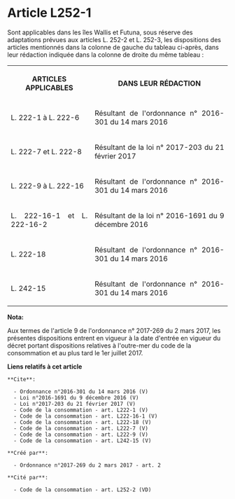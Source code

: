 # Article L252-1

Sont applicables dans les îles Wallis et Futuna, sous réserve des adaptations prévues aux articles L. 252-2 et L. 252-3, les
dispositions des articles mentionnés dans la colonne de gauche du tableau ci-après, dans leur rédaction indiquée dans la
colonne de droite du même tableau : 

<table>
      <tbody>
        <tr>
          <th>

ARTICLES APPLICABLES 

</th>
          <th>

DANS LEUR RÉDACTION 

</th>
        </tr>
        <tr>
          <td valign="middle" align="justify">

L. 222-1 à L. 222-6 

</td>
          <td align="justify" valign="middle">

Résultant de l'ordonnance n° 2016-301 du 14 mars 2016 

</td>
        </tr>
        <tr>
          <td align="justify" valign="middle">

L. 222-7 et L. 222-8 

</td>
          <td valign="middle" align="justify">

Résultant de la loi n° 2017-203 du 21 février 2017 

</td>
        </tr>
        <tr>
          <td align="justify" valign="middle">

L. 222-9 à L. 222-16 

</td>
          <td valign="middle" align="justify">

Résultant de l'ordonnance n° 2016-301 du 14 mars 2016 

</td>
        </tr>
        <tr>
          <td align="justify" valign="middle">

L. 222-16-1 et L. 222-16-2 

</td>
          <td align="justify" valign="middle">

Résultant de la loi n° 2016-1691 du 9 décembre 2016 

</td>
        </tr>
        <tr>
          <td valign="middle" align="justify">

L. 222-18 

</td>
          <td align="justify" valign="middle">

Résultant de l'ordonnance n° 2016-301 du 14 mars 2016 

</td>
        </tr>
        <tr>
          <td valign="middle" align="justify">

L. 242-15

</td>
          <td align="justify" valign="middle">

Résultant de l'ordonnance n° 2016-301 du 14 mars 2016

</td>
        </tr>
      </tbody>
    </table>

**Nota:**

Aux termes de l'article 9 de l'ordonnance n° 2017-269 du 2 mars 2017,   les présentes dispositions entrent en vigueur à la
date d'entrée en   vigueur du décret portant dispositions relatives à l'outre-mer du code   de la consommation et au plus
tard le 1er juillet 2017.

**Liens relatifs à cet article**

	**Cite**:

	  - Ordonnance n°2016-301 du 14 mars 2016 (V)
	  - Loi n°2016-1691 du 9 décembre 2016 (V)
	  - Loi n°2017-203 du 21 février 2017 (V)
	  - Code de la consommation - art. L222-1 (V)
	  - Code de la consommation - art. L222-16-1 (V)
	  - Code de la consommation - art. L222-18 (V)
	  - Code de la consommation - art. L222-7 (V)
	  - Code de la consommation - art. L222-9 (V)
	  - Code de la consommation - art. L242-15 (V)

	**Créé par**:

	  - Ordonnance n°2017-269 du 2 mars 2017 - art. 2

	**Cité par**:

	  - Code de la consommation - art. L252-2 (VD)

